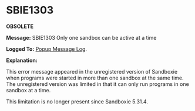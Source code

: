 # SBIE1303

**OBSOLETE**

**Message:** SBIE1303 Only one sandbox can be active at a time

**Logged To:** [Popup Message Log](PopupMessageLog.md).

**Explanation:**

This error message appeared in the unregistered version of Sandboxie when programs were started in more than one sandbox at the same time. The unregistered version was limited in that it can only run programs in one sandbox at a time.

This limitation is no longer present since Sandboxie 5.31.4.
